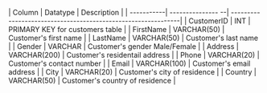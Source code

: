 
| Column     | Datatype          | Description                                                   |
| -----------| --------------- --| --------------------------------------------------------------|
| CustomerID |  INT              | PRIMARY KEY for customers table                               |
| FirstName  | VARCHAR(50)       | Customer's first name                                         |
| LastName   | VARCHAR(50)       | Customer's last name                                          |
| Gender     | VARCHAR           | Customer's gender Male/Female                                 |
| Address    | VARCHAR(200)      | Customer's residentail address                                |
| Phone      | VARCHAR(20)       | Customer's contact number                                     |
| Email      | VARCHAR(100)      | Customer's email address                                      |
| City       | VARCHAR(20)       | Customer's city of residence                                  |
| Country    | VARCHAR(50)       | Customer's country of residence                               |
